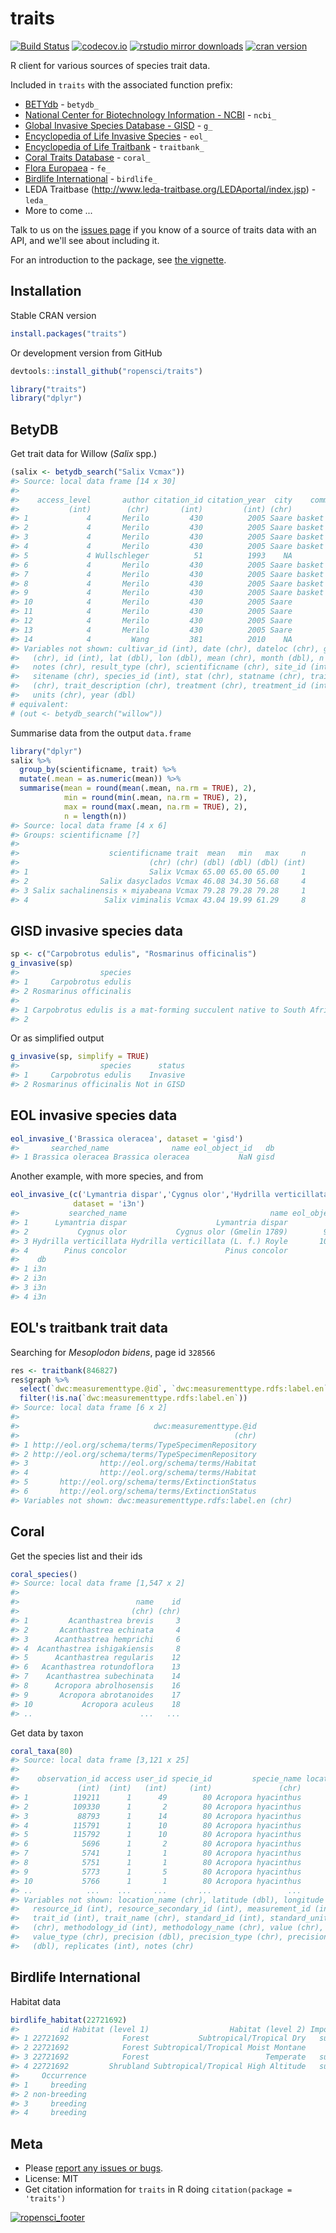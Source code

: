 traits
=======



[![Build Status](https://travis-ci.org/ropensci/traits.svg?branch=master)](https://travis-ci.org/ropensci/traits)
[![codecov.io](https://codecov.io/github/ropensci/traits/coverage.svg?branch=master)](https://codecov.io/github/ropensci/traits?branch=master)
[![rstudio mirror downloads](http://cranlogs.r-pkg.org/badges/traits)](https://github.com/metacran/cranlogs.app)
[![cran version](http://www.r-pkg.org/badges/version/traits)](http://cran.rstudio.com/web/packages/traits)

R client for various sources of species trait data.

Included in `traits` with the associated function prefix:

* [BETYdb](http://www.betydb.org) - `betydb_`
* [National Center for Biotechnology Information - NCBI](http://www.ncbi.nlm.nih.gov/) - `ncbi_`
* [Global Invasive Species Database - GISD](http://www.issg.org/database/welcome/) - `g_`
* [Encyclopedia of Life Invasive Species](link) - `eol_`
* [Encyclopedia of Life Traitbank](link) - `traitbank_`
* [Coral Traits Database](http://coraltraits.org/) - `coral_`
* [Flora Europaea](http://rbg-web2.rbge.org.uk/FE/fe.html) - `fe_`
* [Birdlife International](http://rbg-web2.rbge.org.uk/FE/fe.html) - `birdlife_`
* LEDA Traitbase (http://www.leda-traitbase.org/LEDAportal/index.jsp) - `leda_`
* More to come ...

Talk to us on the [issues page](https://github.com/ropensci/traits/issues) if you know of a source of traits data with an API, and we'll see about including it.

For an introduction to the package, see [the vignette](vignettes/traits_intro.Rmd).

## Installation

Stable CRAN version


```r
install.packages("traits")
```

Or development version from GitHub


```r
devtools::install_github("ropensci/traits")
```


```r
library("traits")
library("dplyr")
```

## BetyDB

Get trait data for Willow (_Salix_ spp.)


```r
(salix <- betydb_search("Salix Vcmax"))
#> Source: local data frame [14 x 30]
#> 
#>    access_level       author citation_id citation_year  city    commonname
#>           (int)        (chr)       (int)         (int) (chr)         (chr)
#> 1             4       Merilo         430          2005 Saare basket willow
#> 2             4       Merilo         430          2005 Saare basket willow
#> 3             4       Merilo         430          2005 Saare basket willow
#> 4             4       Merilo         430          2005 Saare basket willow
#> 5             4 Wullschleger          51          1993    NA        willow
#> 6             4       Merilo         430          2005 Saare basket willow
#> 7             4       Merilo         430          2005 Saare basket willow
#> 8             4       Merilo         430          2005 Saare basket willow
#> 9             4       Merilo         430          2005 Saare basket willow
#> 10            4       Merilo         430          2005 Saare        willow
#> 11            4       Merilo         430          2005 Saare        willow
#> 12            4       Merilo         430          2005 Saare        willow
#> 13            4       Merilo         430          2005 Saare        willow
#> 14            4         Wang         381          2010    NA              
#> Variables not shown: cultivar_id (int), date (chr), dateloc (chr), genus
#>   (chr), id (int), lat (dbl), lon (dbl), mean (chr), month (dbl), n (int),
#>   notes (chr), result_type (chr), scientificname (chr), site_id (int),
#>   sitename (chr), species_id (int), stat (chr), statname (chr), trait
#>   (chr), trait_description (chr), treatment (chr), treatment_id (int),
#>   units (chr), year (dbl)
# equivalent:
# (out <- betydb_search("willow"))
```

Summarise data from the output `data.frame`


```r
library("dplyr")
salix %>%
  group_by(scientificname, trait) %>%
  mutate(.mean = as.numeric(mean)) %>%
  summarise(mean = round(mean(.mean, na.rm = TRUE), 2),
            min = round(min(.mean, na.rm = TRUE), 2),
            max = round(max(.mean, na.rm = TRUE), 2),
            n = length(n))
#> Source: local data frame [4 x 6]
#> Groups: scientificname [?]
#> 
#>                    scientificname trait  mean   min   max     n
#>                             (chr) (chr) (dbl) (dbl) (dbl) (int)
#> 1                           Salix Vcmax 65.00 65.00 65.00     1
#> 2                Salix dasyclados Vcmax 46.08 34.30 56.68     4
#> 3 Salix sachalinensis × miyabeana Vcmax 79.28 79.28 79.28     1
#> 4                 Salix viminalis Vcmax 43.04 19.99 61.29     8
```

## GISD invasive species data


```r
sp <- c("Carpobrotus edulis", "Rosmarinus officinalis")
g_invasive(sp)
#>                  species
#> 1     Carpobrotus edulis
#> 2 Rosmarinus officinalis
#>                                                                                                                                                                                                                                                                                                                                                                                                                                                                                                                                                                                                                                                                                                                                                                                               status
#> 1 Carpobrotus edulis is a mat-forming succulent native to South Africa which is invasive primarily in coastal habitats in many parts of the world. It was often introduced as an ornamental plant or used for planting along roadsides, from which it has spread to become invasive. Its main impacts are smothering, reduced regeneration of native flora and changes to soil pH and nutrient regimes.;  (succulent); Common Names: balsamo, Cape fig, figue marine, freeway iceplant, ghaukum, ghoenavy, highway ice plant, higo del Cabo, higo marino, Hottentosvy, hottentot fig, Hottentottenfeige, iceplant, ikhambi-lamabulawo, Kaapsevy, patata frita, perdevy, pigface, rankvy, sea fig, sour fig, suurvy, umgongozi, vyerank; Synonyms: Mesembryanthemum edule L., Mesembryanthemum edulis
#> 2                                                                                                                                                                                                                                                                                                                                                                                                                                                                                                                                                                                                                                                                                                                                                                                        Not in GISD
```

Or as simplified output


```r
g_invasive(sp, simplify = TRUE)
#>                  species      status
#> 1     Carpobrotus edulis    Invasive
#> 2 Rosmarinus officinalis Not in GISD
```

## EOL invasive species data


```r
eol_invasive_('Brassica oleracea', dataset = 'gisd')
#>       searched_name              name eol_object_id   db
#> 1 Brassica oleracea Brassica oleracea           NaN gisd
```

Another example, with more species, and from


```r
eol_invasive_(c('Lymantria dispar','Cygnus olor','Hydrilla verticillata','Pinus concolor'),
              dataset = 'i3n')
#>           searched_name                                name eol_object_id
#> 1      Lymantria dispar                    Lymantria dispar           NaN
#> 2           Cygnus olor           Cygnus olor (Gmelin 1789)        913227
#> 3 Hydrilla verticillata Hydrilla verticillata (L. f.) Royle       1088921
#> 4        Pinus concolor                      Pinus concolor           NaN
#>    db
#> 1 i3n
#> 2 i3n
#> 3 i3n
#> 4 i3n
```

## EOL's traitbank trait data

Searching for _Mesoplodon bidens_, page id `328566`


```r
res <- traitbank(846827)
res$graph %>%
  select(`dwc:measurementtype.@id`, `dwc:measurementtype.rdfs:label.en`) %>%
  filter(!is.na(`dwc:measurementtype.rdfs:label.en`))
#> Source: local data frame [6 x 2]
#> 
#>                              dwc:measurementtype.@id
#>                                                (chr)
#> 1 http://eol.org/schema/terms/TypeSpecimenRepository
#> 2 http://eol.org/schema/terms/TypeSpecimenRepository
#> 3                http://eol.org/schema/terms/Habitat
#> 4                http://eol.org/schema/terms/Habitat
#> 5       http://eol.org/schema/terms/ExtinctionStatus
#> 6       http://eol.org/schema/terms/ExtinctionStatus
#> Variables not shown: dwc:measurementtype.rdfs:label.en (chr)
```

## Coral

Get the species list and their ids


```r
coral_species()
#> Source: local data frame [1,547 x 2]
#> 
#>                          name    id
#>                         (chr) (chr)
#> 1         Acanthastrea brevis     3
#> 2       Acanthastrea echinata     4
#> 3      Acanthastrea hemprichi     6
#> 4  Acanthastrea ishigakiensis     8
#> 5      Acanthastrea regularis    12
#> 6   Acanthastrea rotundoflora    13
#> 7    Acanthastrea subechinata    14
#> 8      Acropora abrolhosensis    16
#> 9       Acropora abrotanoides    17
#> 10           Acropora aculeus    18
#> ..                        ...   ...
```

Get data by taxon


```r
coral_taxa(80)
#> Source: local data frame [3,121 x 25]
#> 
#>    observation_id access user_id specie_id         specie_name location_id
#>             (int)  (int)   (int)     (int)               (chr)       (int)
#> 1          119211      1      49        80 Acropora hyacinthus           1
#> 2          109330      1       2        80 Acropora hyacinthus           1
#> 3           88793      1      14        80 Acropora hyacinthus           0
#> 4          115791      1      10        80 Acropora hyacinthus           1
#> 5          115792      1      10        80 Acropora hyacinthus           1
#> 6            5696      1       2        80 Acropora hyacinthus           1
#> 7            5741      1       1        80 Acropora hyacinthus           1
#> 8            5751      1       1        80 Acropora hyacinthus           1
#> 9            5773      1       5        80 Acropora hyacinthus           1
#> 10           5766      1       1        80 Acropora hyacinthus           1
#> ..            ...    ...     ...       ...                 ...         ...
#> Variables not shown: location_name (chr), latitude (dbl), longitude (dbl),
#>   resource_id (int), resource_secondary_id (int), measurement_id (int),
#>   trait_id (int), trait_name (chr), standard_id (int), standard_unit
#>   (chr), methodology_id (int), methodology_name (chr), value (chr),
#>   value_type (chr), precision (dbl), precision_type (chr), precision_upper
#>   (dbl), replicates (int), notes (chr)
```

## Birdlife International

Habitat data


```r
birdlife_habitat(22721692)
#>         id Habitat (level 1)                  Habitat (level 2) Importance
#> 1 22721692            Forest           Subtropical/Tropical Dry   suitable
#> 2 22721692            Forest Subtropical/Tropical Moist Montane      major
#> 3 22721692            Forest                          Temperate   suitable
#> 4 22721692         Shrubland Subtropical/Tropical High Altitude   suitable
#>     Occurrence
#> 1     breeding
#> 2 non-breeding
#> 3     breeding
#> 4     breeding
```

## Meta

* Please [report any issues or bugs](https://github.com/ropensci/traits/issues).
* License: MIT
* Get citation information for `traits` in R doing `citation(package = 'traits')`

[![ropensci_footer](http://ropensci.org/public_images/github_footer.png)](http://ropensci.org)
